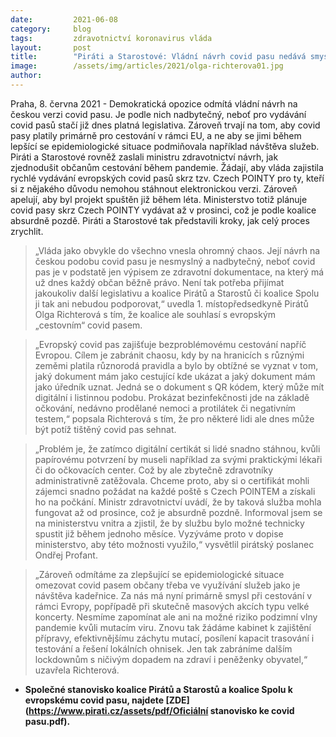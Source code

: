 ```yaml
---
date:         2021-06-08
category:     blog
tags:         zdravotnictví koronavirus vláda
layout:       post
title:        "Piráti a Starostové: Vládní návrh covid pasu nedává smysl. Koalice navrhla také usnadnění cestování během pandemie"
image:        /assets/img/articles/2021/olga-richterova01.jpg
author:       
---
```



Praha, 8. června 2021 - Demokratická opozice odmítá vládní návrh na českou verzi covid pasu. Je podle nich nadbytečný, neboť pro vydávání covid pasů stačí již dnes platná legislativa. Zároveň trvají na tom, aby covid pasy platily primárně pro cestování v rámci EU, a ne aby se jimi během lepšící se epidemiologické situace podmiňovala například návštěva služeb. Piráti a Starostové rovněž zaslali ministru zdravotnictví návrh, jak zjednodušit občanům cestování během pandemie. Žádají, aby vláda zajistila rychlé vydávání evropských covid pasů skrz tzv. Czech POINTY pro ty, kteří si z nějakého důvodu nemohou stáhnout elektronickou verzi. Zároveň apelují, aby byl projekt spuštěn již během léta. Ministerstvo totiž plánuje covid pasy skrz Czech POINTY vydávat až v prosinci, což je podle koalice absurdně pozdě. Piráti a Starostové tak představili kroky, jak celý proces zrychlit.

> „Vláda jako obvykle do všechno vnesla ohromný chaos. Její návrh na českou podobu covid pasu je nesmyslný a nadbytečný, neboť covid pas je v podstatě jen výpisem ze zdravotní dokumentace, na který má už dnes každý občan běžně právo. Není tak potřeba přijímat jakoukoliv další legislativu a koalice Pirátů a Starostů či koalice Spolu ji tak ani nebudou podporovat,“ uvedla 1. místopředsedkyně Pirátů Olga Richterová s tím, že koalice ale souhlasí s evropským „cestovním“ covid pasem.

> „Evropský covid pas zajišťuje bezproblémovému cestování napříč Evropou. Cílem je zabránit chaosu, kdy by na hranicích s různými zeměmi platila různorodá pravidla a bylo by obtížné se vyznat v tom, jaký dokument mám jako cestující kde ukázat a jaký dokument mám jako úředník uznat. Jedná se o dokument s QR kódem, který může mít digitální i listinnou podobu. Prokázat bezinfekčnosti jde na základě očkování, nedávno prodělané nemoci a protilátek či negativním testem,“ popsala Richterová s tím, že pro některé lidi ale dnes může být potíž tištěný covid pas sehnat.

> „Problém je, že zatímco digitální certikát si lidé snadno stáhnou, kvůli papírovému potvrzení by museli například za svými praktickými lékaři či do očkovacích center. Což by ale zbytečně zdravotníky administrativně zatěžovala. Chceme proto, aby si o certifikát mohli zájemci snadno požádat na každé poště s Czech POINTEM a získali ho na počkání. Ministr zdravotnictví uvádí, že by taková služba mohla fungovat až od prosince, což je absurdně pozdně. Informoval jsem se na ministerstvu vnitra a zjistil, že by službu bylo možné technicky spustit již během jednoho měsíce. Vyzýváme proto v dopise ministerstvo, aby této možnosti využilo,“ vysvětlil pirátský poslanec Ondřej Profant.

> „Zároveň odmítáme za zlepšující se epidemiologické situace omezovat covid pasem občany třeba ve využívání služeb jako je návštěva kadeřnice. Za nás má nyní primárně smysl při cestování v rámci Evropy, popřípadě při skutečně masových akcích typu velké koncerty. Nesmíme zapomínat ale ani na možné riziko podzimní vlny pandemie kvůli mutacím viru. Znovu tak žádáme kabinet k zajištění přípravy, efektivnějšímu záchytu mutací, posílení kapacit trasování i testování a řešení lokálních ohnisek. Jen tak zabráníme dalším lockdownům s ničivým dopadem na zdraví i peněženky obyvatel,“ uzavřela Richterová.


* **Společné stanovisko koalice Pirátů a Starostů a koalice Spolu k evropskému covid pasu, najdete [ZDE](https://www.pirati.cz/assets/pdf/Oficiální stanovisko ke covid pasu.pdf).**
